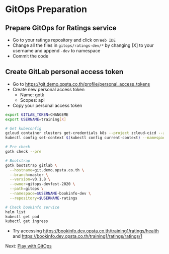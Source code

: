 # GitOps Preparation

## Prepare GitOps for Ratings service

* Go to your ratings repository and click on `Web IDE`
* Change all the files in `gitops/ratings-dev/*` by changing [X] to your username and append `-dev` to namespace
* Commit the code

## Create GitLab personal access token

* Go to <https://git.demo.opsta.co.th/profile/personal_access_tokens>
* Create new personal access token
  * Name: gotk
  * Scopes: api
* Copy your personal access token

```bash
export GITLAB_TOKEN=CHANGEME
export USERNAME=training[X]

# Get kubeconfig
gcloud container clusters get-credentials k8s --project zcloud-cicd --zone asia-southeast1-a
kubectl config set-context $(kubectl config current-context) --namespace=$USERNAME-bookinfo-dev

# Pre check
gotk check --pre

# Bootstrap
gotk bootstrap gitlab \
  --hostname=git.demo.opsta.co.th \
  --branch=master \
  --version=v0.1.8 \
  --owner=gitops-devfest-2020 \
  --path=gitops \
  --namespace=$USERNAME-bookinfo-dev \
  --repository=$USERNAME-ratings

# Check bookinfo service
helm list
kubectl get pod
kubectl get ingress
```

* Try accessing <https://bookinfo.dev.opsta.co.th/training1/ratings/health> and <https://bookinfo.dev.opsta.co.th/training1/ratings/ratings/1>

Next: [Play with GitOps](04-gitops-playing.md)
